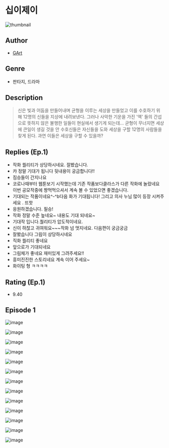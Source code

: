 # 십이제이
![thumbnail](https://image-comic.pstatic.net/user_contents_data/challenge_comic/2023/05/25/365793/upload_7161063595594494003_480x623.jpeg)

## Author
- [GArt](https://comic.naver.com/artistTitle?id=365793)

## Genre
- 판타지, 드라마

## Description
> 신은 빛과 어둠을 만들어내며 균형을 이루는 세상을 만들었고 이를 수호하기 위해 12명의 신들을 지상에 내려보낸다. 그러나 사악한 기운을 가진 '액' 들의 간섭으로 뜻하지 않은 불행한 일들이 현실에서 생기게 되는데... 균형이 무너지면 세상에 큰일이 생길 것을 안 수호신들은 자신들을 도와 세상을 구할 12명의 사람들을 찾게 된다. 과연 이들은 세상을 구할 수 있을까?

## Replies (Ep.1)
- 작화 퀄리티가 상당하시네요. 잘봤습니다.
- 캬 정말 기대가 됩니다 뒷내용이 궁금합니다!!
- 짐승들이 간지나요
- 코로나때부터 웹툰보기 시작했는데 기존 작품보다클라스가 다른 작화에 놀랐네요 이번 공모작중에 짱먹먹으셔서 계속 볼 수 있었으면 좋겠습니다.
- 기대되는 작품이네요^-^b다음 화가 기대됩니다! 그리고 의사 누님 많이 등장 시켜주세요 . 뜨핫
- 응원하겠습니다. 필승!
- 작화 정말 수준 높네요~ 내용도 기대 되네요~
- 기대작 입니다.퀄리티가 압도적이네요.
- 신이 하찮고 귀여워요~~~작화 넘 멋지네요. 다음편이 궁금궁금
- 잘봤습니다 그림이 상당하시네요
- 직화 퀄리티 좋네요
- 앞으로가 기대되네요
- 그림체가 좋네요 재미있게 그려주세요!!
- 흥미진진한 스토리네요 계속 이어 주세요~
- 화이팅 형 ㅋㅋㅋㅋ

## Rating (Ep.1)
- 9.40

## Episode 1
![image](https://image-comic.pstatic.net/user_contents_data/challenge_comic/2023/05/25/365793/upload_7005130654676891188.jpeg)

![image](https://image-comic.pstatic.net/user_contents_data/challenge_comic/2023/05/25/365793/upload_7377240570367992674.jpeg)

![image](https://image-comic.pstatic.net/user_contents_data/challenge_comic/2023/05/25/365793/upload_3473736775018898994.jpeg)

![image](https://image-comic.pstatic.net/user_contents_data/challenge_comic/2023/05/25/365793/upload_7364568672296448057.jpeg)

![image](https://image-comic.pstatic.net/user_contents_data/challenge_comic/2023/05/25/365793/upload_3991933315244515683.jpeg)

![image](https://image-comic.pstatic.net/user_contents_data/challenge_comic/2023/05/25/365793/upload_7075262097565824051.jpeg)

![image](https://image-comic.pstatic.net/user_contents_data/challenge_comic/2023/05/25/365793/upload_3774635737751774053.jpeg)

![image](https://image-comic.pstatic.net/user_contents_data/challenge_comic/2023/05/25/365793/upload_4121749342474613601.jpeg)

![image](https://image-comic.pstatic.net/user_contents_data/challenge_comic/2023/05/25/365793/upload_3618983579572462945.jpeg)

![image](https://image-comic.pstatic.net/user_contents_data/challenge_comic/2023/05/25/365793/upload_3835158355336705381.jpeg)

![image](https://image-comic.pstatic.net/user_contents_data/challenge_comic/2023/05/25/365793/upload_3906980635850716258.jpeg)

![image](https://image-comic.pstatic.net/user_contents_data/challenge_comic/2023/05/25/365793/upload_3833184752718002534.jpeg)

![image](https://image-comic.pstatic.net/user_contents_data/challenge_comic/2023/05/25/365793/upload_3775205288351707494.jpeg)
